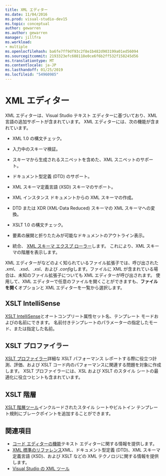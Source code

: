 ```yaml
---
title: XML エディター
ms.date: 11/04/2016
ms.prod: visual-studio-dev15
ms.topic: conceptual
author: gewarren
ms.author: gewarren
manager: jillfra
ms.workload:
- multiple
ms.openlocfilehash: ba6fe7ff9df93c2f8e1b482d903199a01ed56094
ms.sourcegitcommit: 2193323efc608118e0ce6f6b2ff532f158245d56
ms.translationtype: MT
ms.contentlocale: ja-JP
ms.lasthandoff: 01/25/2019
ms.locfileid: "54960985"
---
```

# <a name="xml-editor"></a>XML エディター

XML エディターは、Visual Studio テキスト エディターに基づいており、XML 言語の追加サポートが含まれています。 XML エディターには、次の機能が含まれています。

- XML 1.0 の構文チェック。

- 入力中のスキーマ検証。

- スキーマから生成されるスニペットを含めた、XML スニペットのサポート。

- ドキュメント型定義 (DTD) のサポート。

- XML スキーマ定義言語 (XSD) スキーマのサポート。

- XML インスタンス ドキュメントからの XML スキーマの作成。

- DTD または XDR (XML-Data Reduced) スキーマの XML スキーマへの変換。

- XSLT 1.0 の構文チェック。

- 要素の展開と折りたたみが可能なドキュメントのアウトライン表示。

- 統合、 [XML スキーマ エクスプ ローラー](../xml-tools/xml-schema-explorer.md)します。 これにより、XML スキーマの階層を表示します。

XML エディターがなどのよく知られているファイル拡張子では、呼び出された *.xml*、 *.xsd*、 *.xsl*、および *.config*します。ファイルに XML が含まれている場合は、未知のファイル拡張子についても XML エディターが呼び出されます。 使用して、XML エディターで任意のファイルを開くことができますも、**ファイルを開く**オプションと XML エディターを一覧から選択します。

## <a name="xslt-intellisense"></a>XSLT IntelliSense

[XSLT IntelliSense](../xml-tools/xml-editor-intellisense-features.md)とオートコンプリート属性セット名、テンプレート モードおよびの名前にできます。 名前付きテンプレートのパラメーターの指定したモード、または指定した名前。

## <a name="xslt-profiler"></a>XSLT プロファイラー

[XSLT プロファイラー](../xml-tools/walkthrough-xslt-profiler.md)詳細な XSLT パフォーマンス レポートする際に役立つ計測、評価、および XSLT コード内のパフォーマンスに関連する問題を対象に作成します。 XSLT プロファイラーには、XSL および XSLT のスタイル シートの最適化に役立つヒントも含まれています。

## <a name="xslt-hierarchy"></a>XSLT 階層

[XSLT 階層ツール](../xml-tools/walkthrough-using-xslt-hierarchy.md)インクルードされたスタイル シートやビルトイン テンプレート規則にブレークポイントを追加することができます。

## <a name="see-also"></a>関連項目

- [コード エディターの機能](../ide/writing-code-in-the-code-and-text-editor.md)テキスト エディターに関する情報を提供します。
- [XML 標準のリファレンス](https://msdn.microsoft.com/79c78508-c9d0-423a-a00f-672e855de401)XML、ドキュメント型定義 (DTD)、XML スキーマ定義言語 (XSD)、および XSLT などの XML テクノロジに関する情報を提供します。
- [Visual Studio の XML ツール](../xml-tools/xml-tools-in-visual-studio.md)